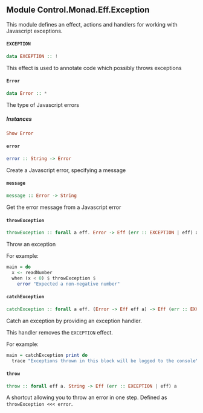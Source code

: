 ## Module Control.Monad.Eff.Exception

This module defines an effect, actions and handlers for working
with Javascript exceptions.

#### `EXCEPTION`

``` purescript
data EXCEPTION :: !
```

This effect is used to annotate code which possibly throws exceptions

#### `Error`

``` purescript
data Error :: *
```

The type of Javascript errors

##### Instances
``` purescript
Show Error
```

#### `error`

``` purescript
error :: String -> Error
```

Create a Javascript error, specifying a message

#### `message`

``` purescript
message :: Error -> String
```

Get the error message from a Javascript error

#### `throwException`

``` purescript
throwException :: forall a eff. Error -> Eff (err :: EXCEPTION | eff) a
```

Throw an exception

For example:

```purescript
main = do
  x <- readNumber
  when (x < 0) $ throwException $
    error "Expected a non-negative number"
```

#### `catchException`

``` purescript
catchException :: forall a eff. (Error -> Eff eff a) -> Eff (err :: EXCEPTION | eff) a -> Eff eff a
```

Catch an exception by providing an exception handler.

This handler removes the `EXCEPTION` effect.

For example:

```purescript
main = catchException print do
  trace "Exceptions thrown in this block will be logged to the console"
```

#### `throw`

``` purescript
throw :: forall eff a. String -> Eff (err :: EXCEPTION | eff) a
```

A shortcut allowing you to throw an error in one step. Defined as
`throwException <<< error`.



